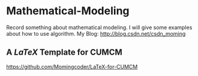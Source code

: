 # Mathematical-Modeling
Record something about mathematical modeling.
I will give some examples about how to use algorithm.
My Blog: http://blog.csdn.net/csdn_moming

## A $LaTeX$ Template for CUMCM
https://github.com/Momingcoder/LaTeX-for-CUMCM
